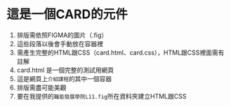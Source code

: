 # 這是一個CARD的元件
1. 排版需依照FIGMA的圖片（.fig）
2. 這些段落以後會手動放在容器裡
3. 需產生完整的HTML跟CSS（card.html、card.css），HTML跟CSS裡面需有註解
4. card.html 是一個完整的測試用網頁
5. 這是網頁上`介紹課程`的其中一個容器
6. 排版需盡可能美觀
7. 要在我提供的`職能發展學院L11.fig`所在資料夾建立HTML跟CSS